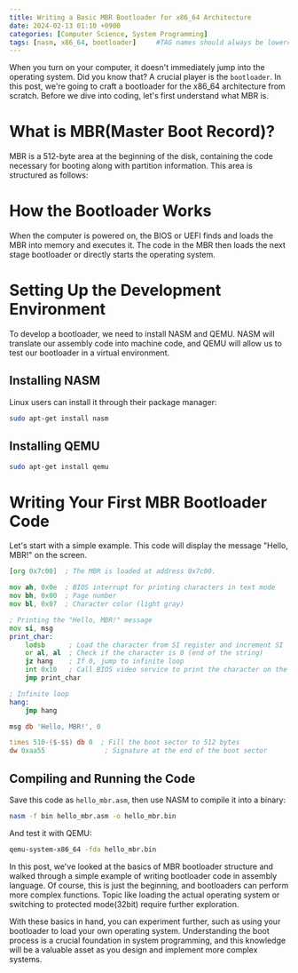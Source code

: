 ```yaml
---
title: Writing a Basic MBR Bootloader for x86_64 Architecture
date: 2024-02-13 01:10 +0900
categories: [Computer Science, System Programming]
tags: [nasm, x86_64, bootloader]     #TAG names should always be lowercase
---
```

When you turn on your computer, it doesn't immediately jump into the operating system.
Did you know that?
A crucial player is the `bootloader`.
In this post, we're going to craft a bootloader for the x86_64 architecture from scratch.
Before we dive into coding, let's first understand what MBR is.

# What is MBR(Master Boot Record)?
MBR is a 512-byte area at the beginning of the disk, containing the code necessary for booting along with partition information.
This area is structured as follows:

# How the Bootloader Works
When the computer is powered on, the BIOS or UEFI finds and loads the MBR into memory and executes it.
The code in the MBR then loads the next stage bootloader or directly starts the operating system.

# Setting Up the Development Environment
To develop a bootloader, we need to install NASM and QEMU. NASM will translate our assembly code into machine code, and QEMU will allow us to test our bootloader in a virtual environment.

## Installing NASM
Linux users can install it through their package manager:
```bash
sudo apt-get install nasm
```

## Installing QEMU
```bash
sudo apt-get install qemu
```

# Writing Your First MBR Bootloader Code
Let's start with a simple example.
This code will display the message "Hello, MBR!" on the screen.

```asm
[org 0x7c00]  ; The MBR is loaded at address 0x7c00.

mov ah, 0x0e  ; BIOS interrupt for printing characters in text mode
mov bh, 0x00  ; Page number
mov bl, 0x07  ; Character color (light gray)

; Printing the "Hello, MBR!" message
mov si, msg
print_char:
    lodsb      ; Load the character from SI register and increment SI
    or al, al  ; Check if the character is 0 (end of the string)
    jz hang    ; If 0, jump to infinite loop
    int 0x10   ; Call BIOS video service to print the character on the screen
    jmp print_char

; Infinite loop
hang:
    jmp hang

msg db 'Hello, MBR!', 0

times 510-($-$$) db 0  ; Fill the boot sector to 512 bytes
dw 0xaa55               ; Signature at the end of the boot sector
```

## Compiling and Running the Code
Save this code as `hello_mbr.asm`, then use NASM to compile it into a binary:

```bash
nasm -f bin hello_mbr.asm -o hello_mbr.bin
```
And test it with QEMU:
```bash
qemu-system-x86_64 -fda hello_mbr.bin
```

In this post, we've looked at the basics of MBR bootloader structure and walked through a simple example of writing bootloader code in assembly language.
Of course, this is just the beginning, and bootloaders can perform more complex functions.
Topic like loading the actual operating system or switching to protected mode(32bit) require further exploration.

With these basics in hand, you can experiment further, such as using your bootloader to load your own operating system.
Understanding the boot process is a crucial foundation in system programming, and this knowledge will be a valuable asset as you design and implement more complex systems.